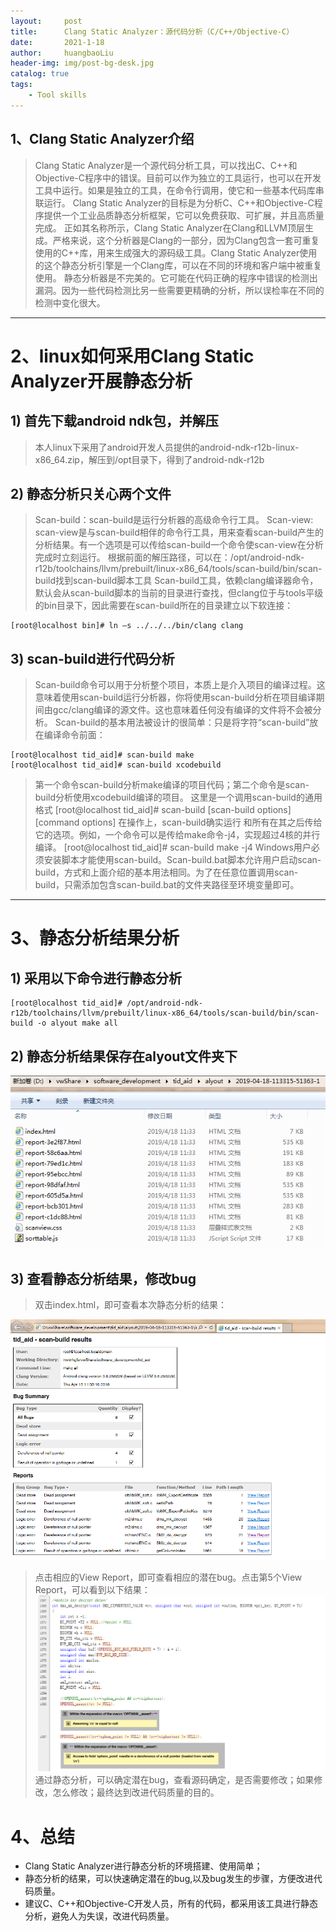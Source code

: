 ```yaml
---
layout:     post
title:      Clang Static Analyzer：源代码分析（C/C++/Objective-C）
date:       2021-1-18
author:     huangbaoLiu
header-img: img/post-bg-desk.jpg
catalog: true
tags:
    - Tool skills
---
```

## 1、Clang Static Analyzer介绍

> Clang Static Analyzer是一个源代码分析工具，可以找出C、C++和Objective-C程序中的错误。目前可以作为独立的工具运行，也可以在开发工具中运行。如果是独立的工具，在命令行调用，使它和一些基本代码库串联运行。
> Clang Static Analyzer的目标是为分析C、C++和Objective-C程序提供一个工业品质静态分析框架，它可以免费获取、可扩展，并且高质量完成。
> 正如其名称所示，Clang Static Analyzer在Clang和LLVM顶层生成。严格来说，这个分析器是Clang的一部分，因为Clang包含一套可重复使用的C++库，用来生成强大的源码级工具。Clang
> Static Analyzer使用的这个静态分析引擎是一个Clang库，可以在不同的环境和客户端中被重复使用。
> 静态分析器是不完美的。它可能在代码正确的程序中错误的检测出漏洞。因为一些代码检测比另一些需要更精确的分析，所以误检率在不同的检测中变化很大。

------
# 2、linux如何采用Clang Static Analyzer开展静态分析
## 1)	首先下载android ndk包，并解压

> ​    本人linux下采用了android开发人员提供的android-ndk-r12b-linux-x86_64.zip，解压到/opt目录下，得到了android-ndk-r12b
>

## 2)	静态分析只关心两个文件

> Scan-build：scan-build是运行分析器的高级命令行工具。 Scan-view:
> scan-view是与scan-build相伴的命令行工具，用来查看scan-build产生的分析结果。有一个选项是可以传给scan-build一个命令使scan-view在分析完成时立刻运行。
> 根据前面的解压路径，可以在：/opt/android-ndk-r12b/toolchains/llvm/prebuilt/linux-x86_64/tools/scan-build/bin/scan-build找到scan-build脚本工具
> Scan-build工具，依赖clang编译器命令，默认会从scan-build脚本的当前的目录进行查找，但clang位于与tools平级的bin目录下，因此需要在scan-build所在的目录建立以下软连接：

    [root@localhost bin]# ln –s ../../../bin/clang clang

## 3)	scan-build进行代码分析

> Scan-build命令可以用于分析整个项目，本质上是介入项目的编译过程。这意味着使用scan-build运行分析器，你将使用scan-build分析在项目编译期间由gcc/clang编译的源文件。这也意味着任何没有编译的文件将不会被分析。
> Scan-build的基本用法被设计的很简单：只是将字符“scan-build”放在编译命令前面：

    [root@localhost tid_aid]# scan-build make
    [root@localhost tid_aid]# scan-build xcodebuild

> 第一个命令scan-build分析make编译的项目代码；第二个命令是scan-build分析使用xcodebuild编译的项目。
> 这里是一个调用scan-build的通用格式 [root@localhost tid_aid]# scan-build
> [scan-build options] <command> [command options]
> 在操作上，scan-build确实运行<command>
> 和所有在其之后传给它的选项。例如，一个命令可以是传给make命令-j4，实现超过4核的并行编译。 [root@localhost
> tid_aid]# scan-build make -j4
> Windows用户必须安装脚本才能使用scan-build。Scan-build.bat脚本允许用户启动scan-build，方式和上面介绍的基本用法相同。为了在任意位置调用scan-build，只需添加包含scan-build.bat的文件夹路径至环境变量即可。

------
# 3、静态分析结果分析

## 1)	采用以下命令进行静态分析

    [root@localhost tid_aid]# /opt/android-ndk-r12b/toolchains/llvm/prebuilt/linux-x86_64/tools/scan-build/bin/scan-build -o alyout make all

## 2)	静态分析结果保存在alyout文件夹下

![layout](../img/blog_img/layout.png)

## 3)	查看静态分析结果，修改bug

> 双击index.html，即可查看本次静态分析的结果：
>

![analysis](../img/blog_img/analysis.png)

> 点击相应的View Report，即可查看相应的潜在bug。点击第5个View Report，可以看到以下结果：
> ![Bug_analysis](../img/blog_img/bug_analysis.png)
> 通过静态分析，可以确定潜在bug，查看源码确定，是否需要修改；如果修改，怎么修改；最终达到改进代码质量的目的。

# 4、总结

- Clang Static Analyzer进行静态分析的环境搭建、使用简单；
- 静态分析的结果，可以快速确定潜在的bug,以及bug发生的步骤，方便改进代码质量。
- 建议C、C++和Objective-C开发人员，所有的代码，都采用该工具进行静态分析，避免人为失误，改进代码质量。





